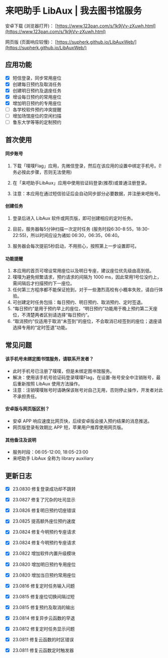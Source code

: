 # 来吧助手 LibAux | 我去图书馆服务

安卓下载 (浏览器打开)：
[https://www.123pan.com/s/1k9jVv-zXuwh.html](https://www.123pan.com/s/1k9jVv-zXuwh.html)

网页版 (页面响应较慢)：
[https://supherk.github.io/LibAuxWeb/](https://supherk.github.io/LibAuxWeb/)

## 应用功能

*   [x] 短信登录，同步常用座位
*   [x] 创建每日预约及取消任务
*   [x] 创建明日预约及退座任务
*   [x] 增设每日预约的常用座位
*   [x] 增加明日预约的专用座位
*   [ ] 各学校软件预约冲突提醒
*   [ ] 增加场馆座位的空闲扫描
*   [ ] 鲁东大学等等的定制预约

## 首次使用

#### 同步账号

1.  下载「噗噗Flag」应用，先微信登录，然后在该应用的设置中绑定手机号。(!务必按此步骤，否则无法使用)

2.  在「来吧助手LibAux」应用中使用验证码登录(推荐)或普通注册登录。

3.  注意：本应用在通过短信验证后会自动同步部分必要数据，并注册来吧账号。

#### 创建任务

1.  登录后进入 LibAux 软件或网页版，即可创建相应的定时任务。

2.  目前，服务器每5分钟扫描一次定时任务 (服务时段6:30-8:55，18:30-22:55)，所以时间应设为诸如 06:30，06:35，06:40。

3.  服务器会每次提前5秒启动，不用担心，按照第上一步设置即可。

#### 功能提醒

1.  本应用的首页可增设常用座位以及明日专座，建议座位优先级由高到低。
2.  噗噗为避免频繁请求，预约请求的间隔为 1000 ms，因此常用1号位没约上，需间隔后才扫描预约下一座位。
3.  任何第三方程序都不能保证抢到，对于一些激烈高校有小概率失败，请自行体验。
4.  可创建定时任务包括：每日预约、明日预约、取消预约、定时签退。
5.  “每日预约”是用于预约早上的座位，“明日预约”功能用于晚上预约第二天座位，不清楚两者区别请选择“每日预约”。
6.  “取消预约”仅适用于取消“未签到”的座位，不会取消已经签到的座位；退座请选择专用的“定时签退”功能。

## 常见问题

#### 该手机号未绑定图书馆服务，请联系开发者？

*   此时手机号已注册了噗噗，但是未绑定图书馆服务。
*   解决：使用该手机号验证码登录噗噗Flag，在设置-账号安全中注销账号，最后重新按照 LibAux 使用方法操作。
*   注意：注销噗噗账号时请确保该账号对自己无用，否则停止操作，开发者对此不承担责任。

#### 安卓版与网页版区别？

*   安卓 APP 响应速度比网页快，后续安卓版会接入预约结果的消息推送。
*   网页版登录有效期比 APP 短，苹果用户推荐使用网页版。

#### 其他备注及说明

*   服务时段：06:05-12:00, 18:05-23:00&#x20;
*   来吧助手 LibAux 全称为 library auxiliary

## 更新日志

*   [x] 23.0830 修复登录成功却不跳转
*   [x] 23.0827 修复了冗杂的吐司显示
*   [x] 23.0826 修复明日预约切座错误
*   [x] 23.0825 提高额外座位预约速度
*   [x] 23.0824 修复今明预约专座请求
*   [x] 23.0824 修复今明预约专座请求
*   [x] 23.0822 增加软件内置升级模块
*   [x] 23.0820 增加明日预约专用座位
*   [x] 23.0820 增加当日预约常用座位
*   [x] 23.0816 修复定时任务输入问题
*   [x] 23.0815 修复座位切换间隔过短
*   [x] 23.0815 修复预约及取消的输出
*   [x] 23.0814 修复异步云函数的早退
*   [x] 23.0812 修复定时任务显示问题
*   [x] 23.0811 修复云函数的时区错误
*   [x] 23.0811 修复云函数定时触发器

